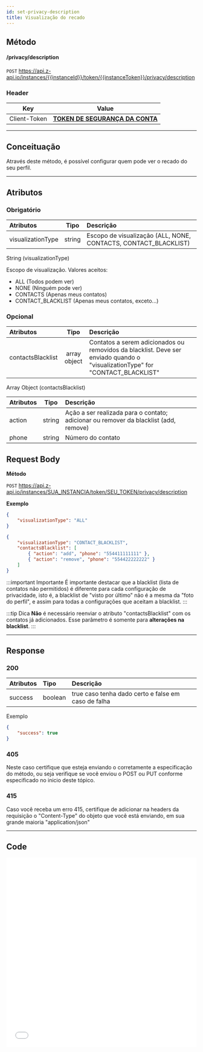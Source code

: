 ```yaml
---
id: set-privacy-description
title: Visualização do recado
---
```


## Método

#### /privacy/description

`POST` https://api.z-api.io/instances/{{instanceId}}/token/{{instanceToken}}/privacy/description

### Header

|      Key       |            Value            |
| :------------: |     :-----------------:     |
|  Client-Token  | **[TOKEN DE SEGURANÇA DA CONTA](../security/client-token)** |
---

## Conceituação

Através deste método, é possível configurar quem pode ver o recado do seu perfil.

---

## Atributos

### Obrigatório

| Atributos            |  Tipo   | Descrição                                                       |
| :------------------- | :-----: | :-------------------------------------------------------------- |
| visualizationType    | string  | Escopo de visualização (ALL, NONE, CONTACTS, CONTACT_BLACKLIST) |

String (visualizationType)

Escopo de visualização. Valores aceitos:
 - ALL (Todos podem ver)
 - NONE (Ninguém pode ver)
 - CONTACTS (Apenas meus contatos)
 - CONTACT_BLACKLIST (Apenas meus contatos, exceto...)

### Opcional

| Atributos            |  Tipo         | Descrição                                              |
| :------------------- | :-----------: | :----------------------------------------------------- |
| contactsBlacklist    | array object  | Contatos a serem adicionados ou removidos da blacklist. Deve ser enviado quando o "visualizationType" for "CONTACT_BLACKLIST" |

Array Object (contactsBlacklist)

| Atributos |  Tipo   | Descrição                                                                            |
| :-------- | :-----: | :----------------------------------------------------------------------------------- |
| action    | string  | Ação a ser realizada para o contato; adicionar ou remover da blacklist (add, remove) |
| phone     | string  | Número do contato                                                                    |


## Request Body

**Método**

`POST` https://api.z-api.io/instances/SUA_INSTANCIA/token/SEU_TOKEN/privacy/description

**Exemplo**

```json
{
    "visualizationType": "ALL"
}
```

```json
{
    "visualizationType": "CONTACT_BLACKLIST",
    "contactsBlacklist": [
        { "action": "add", "phone": "554411111111" },
        { "action": "remove", "phone": "554422222222" }
    ]
}
```

:::important Importante
É importante destacar que a blacklist (lista de contatos não permitidos) é diferente para cada configuração de privacidade, isto é, a blacklist de "visto por último" não é a mesma da "foto do perfil", e assim para todas a configurações que aceitam a blacklist.
:::

:::tip Dica
**Não** é necessário reenviar o atributo "contactsBlacklist" com os contatos já adicionados. Esse parâmetro é somente para **alterações na blacklist**.
:::

---

## Response

### 200

| Atributos | Tipo    | Descrição                                           |
| :-------- | :------ | :-------------------------------------------------- |
| success   | boolean | true caso tenha dado certo e false em caso de falha |

Exemplo

```json
{
    "success": true
}
```

### 405

Neste caso certifique que esteja enviando o corretamente a especificação do método, ou seja verifique se você enviou o POST ou PUT conforme especificado no inicio deste tópico.

### 415

Caso você receba um erro 415, certifique de adicionar na headers da requisição o "Content-Type" do objeto que você está enviando, em sua grande maioria "application/json"

---

## Code

<iframe src="//api.apiembed.com/?source=https://raw.githubusercontent.com/Z-API/z-api-docs/main/json-examples/privacy-description.json&targets=all" frameborder="0" scrolling="no" width="100%" height="500px" seamless></iframe>
